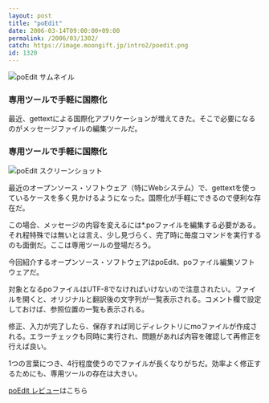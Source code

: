 ```yaml
---
layout: post
title: "poEdit"
date: 2006-03-14T09:00:00+09:00
permalink: /2006/03/1302/
catch: https://image.moongift.jp/intro2/poedit.png
id: 1320
---
```

 ![poEdit サムネイル](https://image.moongift.jp/intro2/poedit.t.png "poEdit サムネイル")
  

### 専用ツールで手軽に国際化
  
最近、gettextによる国際化アプリケーションが増えてきた。そこで必要になるのがメッセージファイルの編集ツールだ。  
<!--more-->  

### 専用ツールで手軽に国際化
  

![poEdit スクリーンショット](https://image.moongift.jp/intro2/poedit.png "poEdit スクリーンショット")

  

最近のオープンソース・ソフトウェア（特にWebシステム）で、gettextを使っているケースを多く見かけるようになった。国際化が手軽にできるので便利な存在だ。

  

この場合、メッセージの内容を変えるには\*.poファイルを編集する必要がある。それ程特殊では無いとは言え、少し見づらく、完了時に毎度コマンドを実行するのも面倒だ。ここは専用ツールの登場だろう。

  

今回紹介するオープンソース・ソフトウェアはpoEdit、poファイル編集ソフトウェアだ。

  

対象となるpoファイルはUTF-8でなければいけないので注意されたい。ファイルを開くと、オリジナルと翻訳後の文字列が一覧表示される。コメント欄で設定しておけば、参照位置の一覧も表示される。

  

修正、入力が完了したら、保存すれば同じディレクトリにmoファイルが作成される。エラーチェックも同時に実行され、問題があれば内容を確認して再修正を行えば良い。

  

1つの言葉につき、4行程度使うのでファイルが長くなりがちだ。効率よく修正するためにも、専用ツールの存在は大きい。

  

[poEdit レビュー](http://oss.moongift.jp/review/i-1322.html)はこちら

